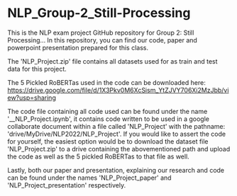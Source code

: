 # NLP_Group-2_Still-Processing
This is the NLP exam project GitHub repository for Group 2: Still Processing... 
In this repository, you can find our code, paper and powerpoint presentation prepared for this class.

The 'NLP_Project.zip' file contains all datasets used for as train and test data for this project.
  
The 5 Pickled RoBERTas used in the code can be downloaded here: https://drive.google.com/file/d/1X3Pkv0M6XcSism_YtZJVY706Xi2MzJbb/view?usp=sharing
  
The code file containing all code used can be found under the name '\_\_NLP_Project.ipynb', it contains code written to be used in a google collaborate document within a file called 'NLP_Project' with the pathname: 'drive/MyDrive/NLP2022/NLP_Project'. If you would like to assert the code for yourself, the easiest option would be to download the dataset file 'NLP_Project.zip' to a drive containing the abovementioned path and upload the code as well as the 5 pickled RoBERTas to that file as well. 

Lastly, both our paper and presentation, explaining our research and code can be found under the names 'NLP_Project_paper' and 'NLP_Project_presentation' respectively.
